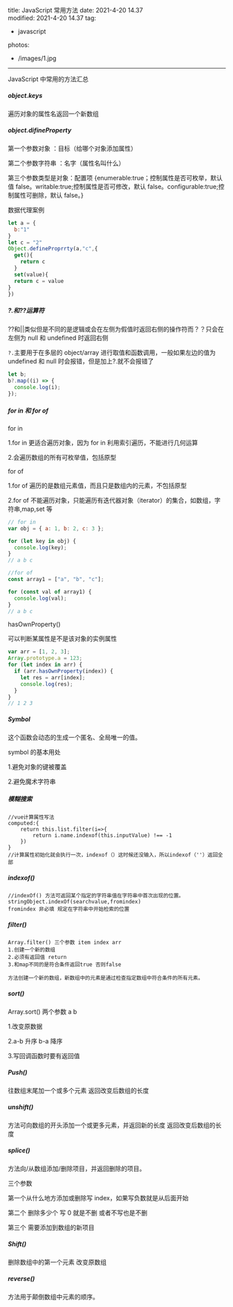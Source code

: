 title: JavaScript 常用方法
date: 2021-4-20 14.37  
modified: 2021-4-20 14.37
tag:

- javascript

photos:

- /images/1.jpg

---

JavaScript 中常用的方法汇总

<!--more-->

##### object.keys

遍历对象的属性名返回一个新数组

##### object.difineProperty

第一个参数对象 ：目标（给哪个对象添加属性）

第二个参数字符串 ：名字（属性名叫什么）

第三个参数类型是对象：配置项 {enumerable:true；控制属性是否可枚举，默认值 false。writable:true;控制属性是否可修改，默认 false。configurable:true;控制属性可删除，默认 false。}

数据代理案例

```js
let a = {
  b:"1"
}
let c = "2"
Object.defineProprrty(a,"c",{
  get(){
    return c
  }
  set(value){
  return c = value
}
})
```

##### ?.和??运算符

??和||类似但是不同的是逻辑或会在左侧为假值时返回右侧的操作符而？？只会在左侧为 null 和 undefined 时返回右侧

`?.`主要用于在多层的 object/array 进行取值和函数调用，一般如果左边的值为 undefined 和 null 时会报错，但是加上?.就不会报错了

```js
let b;
b?.map((i) => {
  console.log(i);
});
```

##### for in 和 for of

for in

1.for in 更适合遍历对象，因为 for in 利用索引遍历，不能进行几何运算

2.会遍历数组的所有可枚举值，包括原型

for of

1.for of 遍历的是数组元素值，而且只是数组内的元素，不包括原型

2.for of 不能遍历对象，只能遍历有迭代器对象（iterator）的集合，如数组，字符串,map,set 等

```js
// for in
var obj = { a: 1, b: 2, c: 3 };

for (let key in obj) {
  console.log(key);
}
// a b c

//for of
const array1 = ["a", "b", "c"];

for (const val of array1) {
  console.log(val);
}
// a b c
```

hasOwnProperty()

可以判断某属性是不是该对象的实例属性

```js
var arr = [1, 2, 3];
Array.prototype.a = 123;
for (let index in arr) {
  if (arr.hasOwnProperty(index)) {
    let res = arr[index];
    console.log(res);
  }
}
// 1 2 3
```

##### Symbol

这个函数会动态的生成一个匿名、全局唯一的值。

symbol 的基本用处

1.避免对象的键被覆盖

2.避免魔术字符串

##### 模糊搜索

```
//vue计算属性写法
computed:{
	return this.list.filter(i=>{
		return i.name.indexof(this.inputValue) !== -1
	})
}
//计算属性初始化就会执行一次，indexof（）这时候还没输入，所以indexof（''）返回全部
```

##### indexof()

```
//indexOf() 方法可返回某个指定的字符串值在字符串中首次出现的位置。
stringObject.indexOf(searchvalue,fromindex)
fromindex 非必填 规定在字符串中开始检索的位置
```

##### filter()

```
Array.filter() 三个参数 item index arr
1.创建一个新的数组
2.必须有返回值 return
3.和map不同的是符合条件返回true 否则false

方法创建一个新的数组，新数组中的元素是通过检查指定数组中符合条件的所有元素。
```

##### sort()

Array.sort() 两个参数 a b

1.改变原数据

2.a-b 升序 b-a 降序

3.写回调函数时要有返回值

##### Push()

往数组末尾加一个或多个元素 返回改变后数组的长度

##### unshift()

方法可向数组的开头添加一个或更多元素，并返回新的长度 返回改变后数组的长度

##### splice()

方法向/从数组添加/删除项目，并返回删除的项目。

三个参数

第一个从什么地方添加或删除写 index，如果写负数就是从后面开始

第二个 删除多少个 写 0 就是不删 或者不写也是不删

第三个 需要添加到数组的新项目

##### Shift()

删除数组中的第一个元素 改变原数组

##### reverse()

方法用于颠倒数组中元素的顺序。
